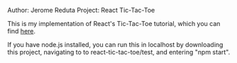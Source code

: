 Author: Jerome Reduta
Project: React Tic-Tac-Toe

This is my implementation of React's Tic-Tac-Toe tutorial, which you can find [here](https://react.dev/learn/tutorial-tic-tac-toe).

If you have node.js installed, you can run this in localhost by downloading this project, navigating to to react-tic-tac-toe/test, and entering "npm start".